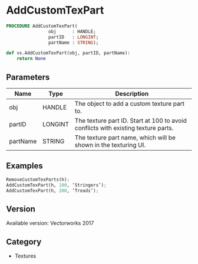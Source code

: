 # AddCustomTexPart

```pascal
PROCEDURE AddCustomTexPart(
				obj      : HANDLE;
				partID   : LONGINT;
				partName : STRING);
```

```python
def vs.AddCustomTexPart(obj, partID, partName):
    return None
```

## Parameters
|Name|Type|Description|
|---|---|---|
|obj|HANDLE|The object to add a custom texture part to.|
|partID|LONGINT|The texture part ID. Start at 100 to avoid conflicts with existing texture parts.|
|partName|STRING|The texture part name, which will be shown in the texturing UI.|

## Examples
```python
RemoveCustomTexParts(h);
AddCustomTexPart(h, 100, ‘Stringers’);
AddCustomTexPart(h, 200, ‘Treads’);
```

## Version
Available version: Vectorworks 2017

## Category
* Textures

